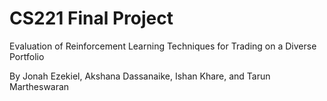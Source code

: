 # CS221 Final Project

Evaluation of Reinforcement Learning Techniques for Trading on a Diverse Portfolio

By Jonah Ezekiel, Akshana Dassanaike, Ishan Khare, and Tarun Martheswaran
